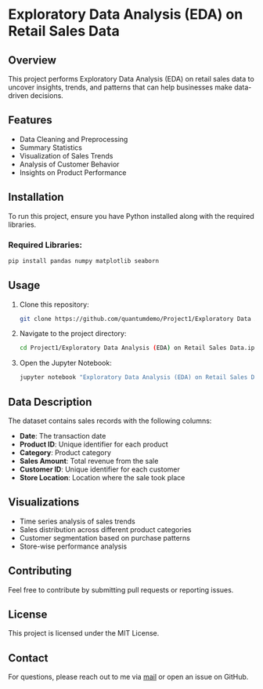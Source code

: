 # Exploratory Data Analysis (EDA) on Retail Sales Data

## Overview
This project performs Exploratory Data Analysis (EDA) on retail sales data to uncover insights, trends, and patterns that can help businesses make data-driven decisions.

## Features
- Data Cleaning and Preprocessing
- Summary Statistics
- Visualization of Sales Trends
- Analysis of Customer Behavior
- Insights on Product Performance

## Installation
To run this project, ensure you have Python installed along with the required libraries.

### Required Libraries:
```bash
pip install pandas numpy matplotlib seaborn
```

## Usage
1. Clone this repository:
   ```bash
   git clone https://github.com/quantumdemo/Project1/Exploratory Data Analysis (EDA) on Retail Sales Data.ipynb.git
   ```
2. Navigate to the project directory:
   ```bash
   cd Project1/Exploratory Data Analysis (EDA) on Retail Sales Data.ipynb
   ```
3. Open the Jupyter Notebook:
   ```bash
   jupyter notebook "Exploratory Data Analysis (EDA) on Retail Sales Data.ipynb"
   ```

## Data Description
The dataset contains sales records with the following columns:
- **Date**: The transaction date
- **Product ID**: Unique identifier for each product
- **Category**: Product category
- **Sales Amount**: Total revenue from the sale
- **Customer ID**: Unique identifier for each customer
- **Store Location**: Location where the sale took place

## Visualizations
- Time series analysis of sales trends
- Sales distribution across different product categories
- Customer segmentation based on purchase patterns
- Store-wise performance analysis

## Contributing
Feel free to contribute by submitting pull requests or reporting issues.

## License
This project is licensed under the MIT License.

## Contact
For questions, please reach out to me via <a href= "mailto:afeezolalekanalimi@gmail.com">mail</a> or open an issue on GitHub.

